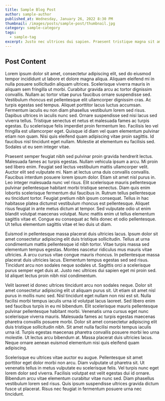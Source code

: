```yaml
---
title: Sample Blog Post
author: sample-author
published_at: Wednesday, January 26, 2022 8:30 PM
thumbnail: /images/posts/sample-post/thumbnail.jpg
category: sample-category
tags:
  - sample-tag
excerpt: Justo nec ultrices dui sapien. Praesent tristique magna sit amet.
---
```


## Post Content

Lorem ipsum dolor sit amet, consectetur adipiscing elit, sed do eiusmod tempor incididunt ut labore et dolore magna aliqua. Aliquam eleifend mi in nulla posuere sollicitudin aliquam ultrices. Scelerisque viverra mauris in aliquam sem fringilla ut morbi. Curabitur gravida arcu ac tortor dignissim convallis. Nullam ac tortor vitae purus faucibus ornare suspendisse sed. Vestibulum rhoncus est pellentesque elit ullamcorper dignissim cras. Ac turpis egestas sed tempus. Aliquet porttitor lacus luctus accumsan. Fermentum iaculis eu non diam phasellus vestibulum lorem sed risus. Dapibus ultrices in iaculis nunc sed. Ornare suspendisse sed nisi lacus sed viverra tellus. Tristique senectus et netus et malesuada fames ac turpis egestas. Eu scelerisque felis imperdiet proin fermentum leo. Facilisis leo vel fringilla est ullamcorper eget. Quisque id diam vel quam elementum pulvinar etiam non quam. Nisi quis eleifend quam adipiscing vitae proin sagittis. Id faucibus nisl tincidunt eget nullam. Molestie at elementum eu facilisis sed. Sodales ut eu sem integer vitae.

Praesent semper feugiat nibh sed pulvinar proin gravida hendrerit lectus. Malesuada fames ac turpis egestas. Nullam vehicula ipsum a arcu. Mi proin sed libero enim. Feugiat sed lectus vestibulum mattis ullamcorper velit. Auctor elit sed vulputate mi. Nam at lectus urna duis convallis convallis. Faucibus interdum posuere lorem ipsum dolor. Etiam sit amet nisl purus in. Leo integer malesuada nunc vel risus. Elit scelerisque mauris pellentesque pulvinar pellentesque habitant morbi tristique senectus. Diam quis enim lobortis scelerisque fermentum dui faucibus in. Rutrum tellus pellentesque eu tincidunt tortor. Feugiat pretium nibh ipsum consequat. Tellus in hac habitasse platea dictumst vestibulum rhoncus est pellentesque. Aliquet risus feugiat in ante metus dictum at tempor. Sed vulputate odio ut enim blandit volutpat maecenas volutpat. Nunc mattis enim ut tellus elementum sagittis vitae et. Congue eu consequat ac felis donec et odio pellentesque. Ut tellus elementum sagittis vitae et leo duis ut diam.

Euismod in pellentesque massa placerat duis ultricies lacus. Ipsum dolor sit amet consectetur adipiscing elit duis tristique sollicitudin. Tellus at urna condimentum mattis pellentesque id nibh tortor. Vitae turpis massa sed elementum tempus egestas. Montes nascetur ridiculus mus mauris vitae ultricies. A arcu cursus vitae congue mauris rhoncus. In pellentesque massa placerat duis ultricies lacus. Elementum tempus egestas sed sed risus. Tincidunt arcu non sodales neque sodales ut. Sagittis orci a scelerisque purus semper eget duis at. Justo nec ultrices dui sapien eget mi proin sed. Id aliquet lectus proin nibh nisl condimentum.

Velit laoreet id donec ultrices tincidunt arcu non sodales neque. Dolor sit amet consectetur adipiscing elit ut aliquam purus sit. Ut etiam sit amet nisl purus in mollis nunc sed. Nisl tincidunt eget nullam non nisi est sit. Nulla facilisi morbi tempus iaculis urna id volutpat lacus laoreet. Sed libero enim sed faucibus turpis in eu mi bibendum. Elit scelerisque mauris pellentesque pulvinar pellentesque habitant morbi. Venenatis urna cursus eget nunc scelerisque viverra mauris. Malesuada fames ac turpis egestas maecenas pharetra convallis posuere morbi. Dolor sit amet consectetur adipiscing elit duis tristique sollicitudin nibh. Sit amet nulla facilisi morbi tempus iaculis urna id. Turpis egestas maecenas pharetra convallis posuere morbi leo urna molestie. Ut lectus arcu bibendum at. Massa placerat duis ultricies lacus. Neque ornare aenean euismod elementum nisi quis eleifend quam adipiscing.

Scelerisque eu ultrices vitae auctor eu augue. Pellentesque sit amet porttitor eget dolor morbi non arcu. Diam vulputate ut pharetra sit. Ut venenatis tellus in metus vulputate eu scelerisque felis. Vel turpis nunc eget lorem dolor sed viverra. Facilisis volutpat est velit egestas dui id ornare. Bibendum arcu vitae elementum curabitur vitae nunc sed. Diam phasellus vestibulum lorem sed risus. Quis ipsum suspendisse ultrices gravida dictum fusce ut placerat. Risus nec feugiat in fermentum posuere urna nec tincidunt.
